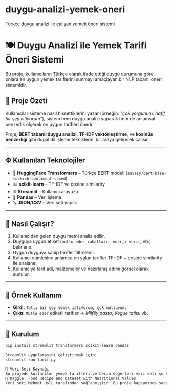 # duygu-analizi-yemek-oneri
Türkçe duygu analizi ile çalışan yemek öneri sistemi


# 🍽️ Duygu Analizi ile Yemek Tarifi Öneri Sistemi

Bu proje, kullanıcıların Türkçe olarak ifade ettiği duygu durumuna göre onlara en uygun yemek tariflerini sunmayı amaçlayan bir NLP tabanlı öneri sistemidir.

## 📌 Proje Özeti

Kullanıcılar sisteme nasıl hissettiklerini yazar (örneğin: *"çok yorgunum, hafif bir şey istiyorum"*), sistem hem duygu analizi yaparak hem de anlamsal benzerlik ölçerek en uygun tarifleri önerir.

Proje, **BERT tabanlı duygu analizi**, **TF-IDF vektörleştirme**, ve **kosinüs benzerliği** gibi doğal dil işleme tekniklerini bir araya getirerek çalışır.

---

## ⚙️ Kullanılan Teknolojiler

- 🧠 **HuggingFace Transformers** – Türkçe BERT modeli (`savasy/bert-base-turkish-sentiment-cased`)
- 📊 **scikit-learn** – TF-IDF ve cosine similarity
- 🌐 **Streamlit** – Kullanıcı arayüzü
- 🐼 **Pandas** – Veri işleme
- 🔤 **JSON/CSV** – Veri seti yapısı

---

## 🚀 Nasıl Çalışır?

1. Kullanıcıdan gelen duygu metni analiz edilir.
2. Duyguya uygun etiket (`mutlu eder`, `rahatlatır`, `enerji verir`, vb.) belirlenir.
3. Uygun duyguya sahip tarifler filtrelenir.
4. Kullanıcı cümlesine anlamca en yakın tarifler TF-IDF + cosine similarity ile sıralanır.
5. Kullanıcıya tarif adı, malzemeler ve hazırlanış adımı görsel olarak sunulur.

---

## 🧪 Örnek Kullanım

- **Girdi:** `Tatlı bir şey yemek istiyorum, çok mutluyum.`
- **Çıktı:** `Mutlu eder` etiketli tarifler → *Milföy pasta*, *Vogue tatlısı* vb.

---

## 📌 Kurulum

```bash
pip install streamlit transformers scikit-learn pandas

Streamlit uygulamasını çalıştırmak için:
streamlit run tarif.py

📂 Veri Seti Kaynağı
Bu projede kullanılan yemek tarifleri ve besin değerleri veri seti şu kaynaktan alınmıştır:
🔗 Kaggle: Food Recipe and Dataset with Nutritional Values
Veri seti Mehmet Uslu tarafından sağlanmıştır. Bu proje kapsamında sadece Türkçe içeriklere odaklanılmış, duygu analizi etiketleri tarafımızdan oluşturulmuştur.

